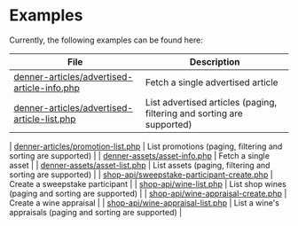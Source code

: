# Examples
Currently, the following examples can be found here:

| File                                                                                       | Description                                                            |
| ------------------------------------------------------------------------------------------ | ---------------------------------------------------------------------- |
| [denner-articles/advertised-article-info.php](denner-articles/advertised-article-info.php) | Fetch a single advertised article                                      |
| [denner-articles/advertised-article-list.php](denner-articles/advertised-article-list.php) | List advertised articles (paging, filtering and sorting are supported) |
<!--- 
| [denner-articles/promotion-info.php](denner-articles/promotion-info.php)                   | Fetch a single promotion                                               | 
--->
| [denner-articles/promotion-list.php](denner-articles/promotion-list.php)                   | List promotions (paging, filtering and sorting are supported)          |
| [denner-assets/asset-info.php](denner-assets/asset-info.php)                               | Fetch a single asset                                                   |
| [denner-assets/asset-list.php](denner-assets/asset-list.php)                               | List assets (paging, filtering and sorting are supported)              |
| [shop-api/sweepstake-participant-create.php](shop-api/sweepstake-participant-create.php)   | Create a sweepstake participant                                        |
| [shop-api/wine-list.php](shop-api/wine-list.php)                                           | List shop wines (paging and sorting are supported)                     |
| [shop-api/wine-appraisal-create.php](shop-api/wine-appraisal-create.php)                   | Create a wine appraisal                                                |
| [shop-api/wine-appraisal-list.php](shop-api/wine-appraisal-list.php)                       | List a wine's appraisals (paging and sorting are supported)            |
